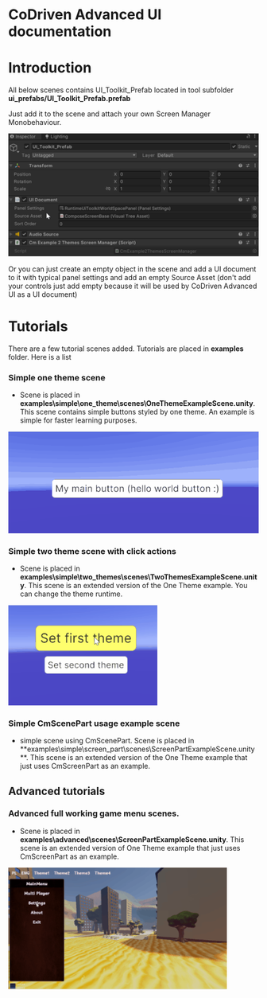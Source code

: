 ﻿# CoDriven Advanced UI documentation

# Introduction

All below scenes contains UI_Toolkit_Prefab located in tool subfolder **ui_prefabs/UI_Toolkit_Prefab.prefab**

Just add it to the scene and attach your own Screen Manager Monobehaviour.

![codriven_advanced_ui_prefab_instalation](../images/codriven_advanced_ui_prefab_instalation.png)

Or you can just create an empty object in the scene and add a UI document to it with typical panel settings and add an empty Source
Asset (don't add your controls just add empty because it will be used by CoDriven Advanced UI as a UI document)

# Tutorials

There are a few tutorial scenes added. Tutorials are placed in **examples** folder. Here is a list

### Simple one theme scene

- Scene is placed in **examples\simple\one_theme\scenes\OneThemeExampleScene.unity**. This scene contains simple buttons
  styled by one theme. An example is simple for faster learning purposes.

![tutorial scene with one theme](../images/scene_one_theme.gif)

### Simple two theme scene with click actions

- Scene is placed in **examples\simple\two_themes\scenes\TwoThemesExampleScene.unity**. This scene is an extended version
  of the One Theme example. You can change the theme runtime.

![tutorial scene with two themes](../images/scene_two_themes.gif)

### Simple CmScenePart usage example scene

- simple scene using CmScenePart. Scene is placed in **examples\simple\screen_part\scenes\ScreenPartExampleScene.unity
  **. This scene is an extended version of the One Theme example that just uses CmScreenPart as an example.

## Advanced tutorials

### Advanced full working game menu scenes.

- Scene is placed in **examples\advanced\scenes\ScreenPartExampleScene.unity**. This scene is an extended version of One
  Theme example that just uses CmScreenPart as an example.

![advanced tutorial scene with working game](../images/advanced_game_scene2.gif)

